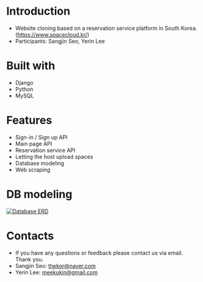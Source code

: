 # Introduction
- Website cloning based on a reservation service platform in South Korea.
(https://www.spacecloud.kr/)
- Participants: Sangjin Seo, Yerin Lee

# Built with
- Django
- Python
- MySQL

# Features
- Sign-in / Sign up API
- Main page API
- Reservation service API
- Letting the host upload spaces
- Database modeling
- Web scraping 

# DB modeling

<a target="_blank" rel="noopener noreferrer" href="https://github.com/wecode-bootcamp-korea/WeSpace_backend/blob/master/wespace.png"><img src="https://github.com/wecode-bootcamp-korea/WeSpace_backend/raw/master/wespace.png" alt="Database ERD" style="max-width:100%;"></a>
# Contacts
- If you have any questions or feedback please contact us via email. Thank you.
- Sangjin Seo: ttwkor@naver.com 
- Yerin Lee: meekukin@gmail.com
